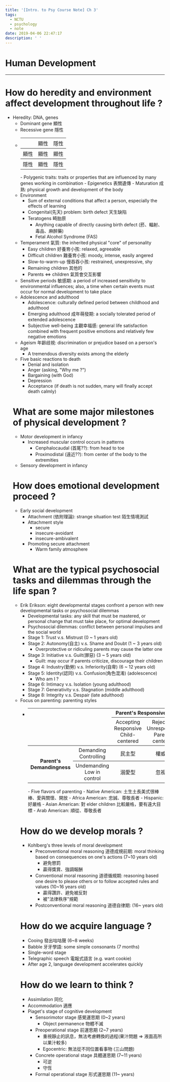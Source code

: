 ```yaml
---
title: '[Intro. to Psy Course Note] Ch 3'
tags:
  - NCTU
  - psychology
  - note
date: 2019-04-06 22:47:17
description: ' '
---
```


# Human Development

---

# How do heredity and environment affect development throughout life ?

- Heredity: DNA, genes
    - Dominant gene 顯性
    - Recessive gene 隱性
    - <table style="width:50%;">
        <tr>
            <th style="font-weight: lighter;"></th>
            <th style="font-weight: normal;">顯性</th>
            <th style="font-weight: normal;">隱性</th>
        </tr>
        <tr>
            <th style="font-weight: normal;">顯性</th>
            <th style="font-weight: lighter;">顯性</th>
            <th style="font-weight: lighter;">顯性</th>
        </tr>
        <tr>
            <th style="font-weight: normal;">隱性</th>
            <th style="font-weight: lighter;">顯性</th>
            <th style="font-weight: lighter;">隱性</th>
        </tr>
    </table>
    - Polygenic traits: traits or properties that are influenced by many genes working in combination
    - Epigenetics 表關遺傳
        - Maturation 成熟: physical growth and development of the body
- Environment
    - Sum of external conditions that affect a person, especially the effects of learning
    - Congenital(先天) problem: birth defect 天生缺陷
    - Teratogens 畸胎原
        - Anything capable of directly causing birth defect (菸、輻射、毒品、麻醉藥)
        - Fetal Alcohol Syndrome (FAS)
- Temperament 氣質: the inherited physical "core" of personality
    - Easy children 好養育小孩: relaxed, agreeable
    - Difficult children 難養育小孩: moody, intense, easily angered
    - Slow-to-warm-up 慢吞吞小孩: restrained, unexpressive, shy
    - Remaining children 其他的
    - Parents <=> children 氣質會交互影響
- Sensitive periods 敏感期: a period of increased sensitivity to environmental influences; also, a time when certain events must occur for normal development to take place
- Adolescence and adulthood
    - Adolescence: culturally defined period between childhood and adulthood
    - Emerging adulthood 成年萌發期: a socially tolerated period of extended adolescence
    - Subjective well-being 主觀幸福感: general life satisfaction combined with frequent positive emotions and relatively few negative emotions
- Ageism 年齡歧視: discrimination or prejudice based on a person's age
    - A tremendous diversity exists among the elderly
- Five basic reactions to death
    - Denial and isolation
    - Anger (asking, "Why me ?")
    - Bargaining (with God)
    - Depression
    - Acceptance (if death is not sudden, many will finally accept death calmly)

# What are some major milestones of physical development ?

- Motor development in infancy
    - Increased muscular control occurs in patterns
        - Cenphalocaudal (首尾??): from head to toe
        - Proximodistal (遠近??): from center of the body to the extremities
- Sensory development in infancy

# How does emotional development proceed ?

- Early social development
    - Attachment (依附理論): strange situation test 陌生情境測試
    - Attachment style
        - secure
        - insecure-avoidant
        - insecure-ambivalent
    - Promoting secure attachment
        - Warm family atmosphere

# What are the typical psychosocial tasks and dilemmas through the life span ?

- Erik Erikson: eight developmental stages confront a person with new developmental tasks or psychosocial dilemmas
    - Developmental tasks: any skill that must be mastered, or personal change that must take place, for optimal development
    - Psychosocial dilemmas: conflict between personal impulses and the social world
    - Stage 1: Trust v.s. Mistrust (0 ~ 1 years old)
    - Stage 2: Autonomy(自主) v.s. Shame and Doubt (1 ~ 3 years old)
        - Overprotective or ridiculing parents may cause the latter one
    - Stage 3: Initiative v.s. Guilt(罪惡) (3 ~ 5 years old)
        - Guilt: may occur if parents criticize, discourage their children
    - Stage 4: Industry(勤勞) v.s. Inferiority(自卑) (6 ~ 12 years old)
    - Stage 5: Identity(認同) v.s. Confusion(角色混淆) (adolescence)
        - Who am I ?
    - Stage 6: Intimacy v.s. Isolation (young adulthood)
    - Stage 7: Generativity v.s. Stagnation (middle adulthood)
    - Stage 8: Integrity v.s. Despair (late adulthood)
- Focus on parenting: parenting styles
    - <table>
        <tr>
            <th colspan="2" rowspan="2"></th>
            <th colspan="2">Parent's Responsiveness</th>
        </tr>
        <tr>
            <th style="font-weight: normal;">Accepting<br>Responsive<br>Child-centered</th>
            <th style="font-weight: normal;">Rejecting<br>Unresponsive<br>Parent-centered</th>
        </tr>
        <tr>
            <th rowspan="2">Parent's Demandingness</th>
            <th style="font-weight: normal;">Demanding<br>Controlling</th>
            <th style="font-weight: lighter;">民主型</th>
            <th style="font-weight: lighter;">權威型</th>
        </tr>
        <tr>
            <th style="font-weight: normal;">Undemanding<br>Low in control</th>
            <th style="font-weight: lighter;">溺愛型</th>
            <th style="font-weight: lighter;">忽視型</th>
        </tr>
    </table>
    - Five flavors of parenting
        - Native American: 土生土長美式很棒棒、愛與關懷、開放
        - Africa American: 忠誠、尊敬長者
        - Hispanic: 好嚴格
        - Asian American: 對 elder children 比較嚴格，要有遠大目標
        - Arab American: 順從、尊敬長者

# How do we develop morals ?

- Kohlberg's three levels of moral development
    - Preconventional moral reasoning 道德成規前期: moral thinking based on consequences on one's actions (7~10 years old)
        - 避免懲罰
        - 贏得獎賞、強調報酬
    - Conventional moral reasoning 道德循規期: reasoning based one desire to please others or to follow accepted rules and values (10~16 years old)
        - 贏得讚許、避免被反對
        - 被"法律秩序"規範
    - Postconventional moral reasoning 道德自律期: (16~ years old)

# How do we acquire language ?

- Cooing 發出咕咕聲 (6~8 weeks)
- Babble 牙牙學語: some simple consonants (7 months)
- Single-word stage
- Telegraphic speech 電報式語言 (e.g. want cookie)
- After age 2, language development accelerates quickly

# How do we learn to think ?

- Assimilation 同化
- Accommodation 適應
- Piaget's stage of cognitive development
    - Sensorimotor stage 感覺運思期 (0~2 years)
        - Object permanence 物體不滅
    - Preoperational stage 前運思期 (2~7 years)
        - 重視靜止的訊息，無法考慮轉換的過程(果汁問題 => 液面高所以果汁較多)
        - Egocentric: 無法從不同位置看事物 (三山問題)
    - Concrete operational stage 具體運思期 (7~11 years)
        - 可逆
        - 守恆
    - Formal operational stage 形式運思期 (11~ years)
